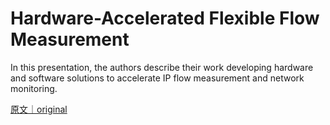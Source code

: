 
# Hardware-Accelerated Flexible Flow Measurement

In this presentation, the authors describe their work developing hardware and software solutions to accelerate IP flow measurement and network monitoring.

[原文｜original](https://insights.sei.cmu.edu/library/hardware-accelerated-flexible-flow-measurement/)
        